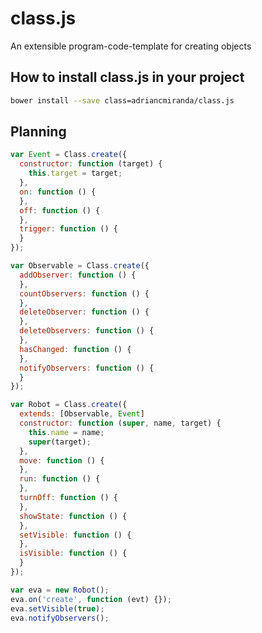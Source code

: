 class.js
========

An extensible program-code-template for creating objects

## How to install __class.js__ in your project

```bash
bower install --save class=adriancmiranda/class.js
```

## Planning

```javascript
var Event = Class.create({
  constructor: function (target) {
    this.target = target;
  },
  on: function () {
  },
  off: function () {
  },
  trigger: function () {
  }
});

var Observable = Class.create({
  addObserver: function () {
  },
  countObservers: function () {
  },
  deleteObserver: function () {
  },
  deleteObservers: function () {
  },
  hasChanged: function () {
  },
  notifyObservers: function () {
  }
});

var Robot = Class.create({
  extends: [Observable, Event]
  constructor: function (super, name, target) {
    this.name = name;
    super(target);
  },
  move: function () {
  },
  run: function () {
  },
  turnOff: function () {
  },
  showState: function () {
  },
  setVisible: function () {
  },
  isVisible: function () {
  }
});

var eva = new Robot();
eva.on('create', function (evt) {});
eva.setVisible(true);
eva.notifyObservers();
